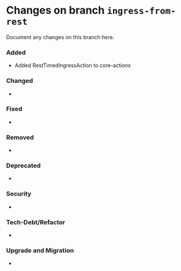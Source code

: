 # Changes on branch `ingress-from-rest`
Document any changes on this branch here.
### Added
- Added RestTimedIngressAction to core-actions

### Changed
- 

### Fixed
- 

### Removed
- 

### Deprecated
- 

### Security
- 

### Tech-Debt/Refactor
- 

### Upgrade and Migration
- 

